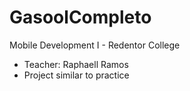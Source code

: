 # GasoolCompleto
Mobile Development I - Redentor College
- Teacher: Raphaell Ramos
- Project similar to practice
